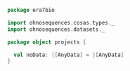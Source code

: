 
```scala
package era7bio

import ohnosequences.cosas.types._
import ohnosequences.datasets._

package object projects {

  val noData: |[AnyData] = |[AnyData]
}

```




[main/scala/defaultLocations.scala]: defaultLocations.scala.md
[main/scala/package.scala]: package.scala.md
[main/scala/projects.scala]: projects.scala.md
[test/scala/DefaultLocationsTests.scala]: ../../test/scala/DefaultLocationsTests.scala.md
[test/scala/exampleProject.scala]: ../../test/scala/exampleProject.scala.md